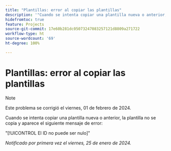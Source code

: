 ```yaml
---
title: "Plantillas: error al copiar las plantillas"
description: '"Cuando se intenta copiar una plantilla nueva o anterior, esta no se copia y aparece el siguiente error".'
hidefromtoc: true
feature: Projects
source-git-commit: 17e60b281dc05073247083257121d8809a271722
workflow-type: ht
source-wordcount: '69'
ht-degree: 100%

---
```



# Plantillas: error al copiar las plantillas

>[!NOTE]
>
>Este problema se corrigió el viernes, 01 de febrero de 2024.

Cuando se intenta copiar una plantilla nueva o anterior, la plantilla no se copia y aparece el siguiente mensaje de error:

&quot;[!UICONTROL El ID no puede ser nulo]&quot;

_Notificado por primera vez el viernes, 25 de enero de 2024._
